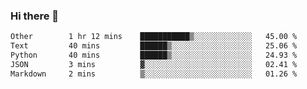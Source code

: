 ### Hi there 👋

<!--START_SECTION:waka-->

```txt
Other        1 hr 12 mins    ███████████▒░░░░░░░░░░░░░   45.00 %
Text         40 mins         ██████▒░░░░░░░░░░░░░░░░░░   25.06 %
Python       40 mins         ██████▒░░░░░░░░░░░░░░░░░░   24.93 %
JSON         3 mins          ▓░░░░░░░░░░░░░░░░░░░░░░░░   02.41 %
Markdown     2 mins          ▒░░░░░░░░░░░░░░░░░░░░░░░░   01.26 %
```

<!--END_SECTION:waka-->
